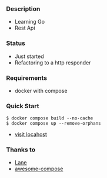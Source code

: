 ### Description
- Learning Go
- Rest Api 

### Status
- Just started
- Refactoring to a http responder

### Requirements
- docker with compose

### Quick Start
```console
$ docker compose build --no-cache
$ docker compose up --remove-orphans
```
- [visit locahost](http://localhost:6969/) 

### Thanks to
- [Lane](https://github.com/wagslane)
- [awesome-compose](https://github.com/docker/awesome-compose/tree/master/nginx-golang-postgres)
